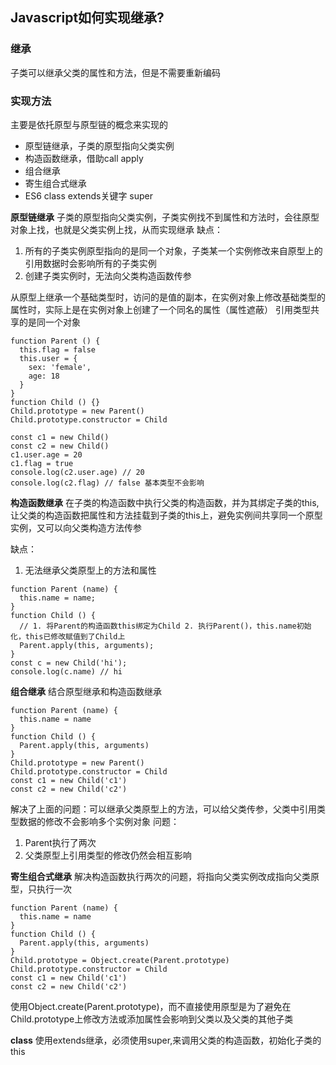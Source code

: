 ## Javascript如何实现继承?
### 继承
子类可以继承父类的属性和方法，但是不需要重新编码

### 实现方法
主要是依托原型与原型链的概念来实现的
- 原型链继承，子类的原型指向父类实例
- 构造函数继承，借助call apply
- 组合继承
- 寄生组合式继承
- ES6 class extends关键字 super

**原型链继承**
子类的原型指向父类实例，子类实例找不到属性和方法时，会往原型对象上找，也就是父类实例上找，从而实现继承
缺点：
  1. 所有的子类实例原型指向的是同一个对象，子类某一个实例修改来自原型上的引用数据时会影响所有的子类实例
  2. 创建子类实例时，无法向父类构造函数传参

从原型上继承一个基础类型时，访问的是值的副本，在实例对象上修改基础类型的属性时，实际上是在实例对象上创建了一个同名的属性（属性遮蔽）
引用类型共享的是同一个对象
```js{4}
function Parent () {
  this.flag = false
  this.user = {
    sex: 'female',
    age: 18
  }
}
function Child () {}
Child.prototype = new Parent()
Child.prototype.constructor = Child

const c1 = new Child()
const c2 = new Child()
c1.user.age = 20
c1.flag = true
console.log(c2.user.age) // 20
console.log(c2.flag) // false 基本类型不会影响
```
**构造函数继承**
在子类的构造函数中执行父类的构造函数，并为其绑定子类的this,让父类的构造函数把属性和方法挂载到子类的this上，避免实例间共享同一个原型实例，又可以向父类构造方法传参

缺点：
  1. 无法继承父类原型上的方法和属性
```js{4}
function Parent (name) {
  this.name = name;
}
function Child () {
  // 1. 将Parent的构造函数this绑定为Child 2. 执行Parent()，this.name初始化，this已修改赋值到了Child上
  Parent.apply(this, arguments);
}
const c = new Child('hi');
console.log(c.name) // hi
```

**组合继承**
结合原型继承和构造函数继承
```js{4}
function Parent (name) {
  this.name = name
}
function Child () {
  Parent.apply(this, arguments)
}
Child.prototype = new Parent()
Child.prototype.constructor = Child
const c1 = new Child('c1')
const c2 = new Child('c2')
```
解决了上面的问题：可以继承父类原型上的方法，可以给父类传参，父类中引用类型数据的修改不会影响多个实例对象
问题：
  1. Parent执行了两次
  2. 父类原型上引用类型的修改仍然会相互影响

**寄生组合式继承**
解决构造函数执行两次的问题，将指向父类实例改成指向父类原型，只执行一次
```js{4}
function Parent (name) {
  this.name = name
}
function Child () {
  Parent.apply(this, arguments)
}
Child.prototype = Object.create(Parent.prototype)
Child.prototype.constructor = Child
const c1 = new Child('c1')
const c2 = new Child('c2')
```
使用Object.create(Parent.prototype)，而不直接使用原型是为了避免在Child.prototype上修改方法或添加属性会影响到父类以及父类的其他子类

**class**
使用extends继承，必须使用super,来调用父类的构造函数，初始化子类的this